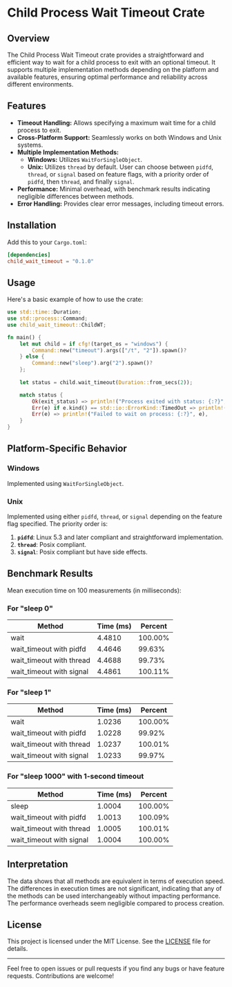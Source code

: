 # Child Process Wait Timeout Crate

## Overview

The Child Process Wait Timeout crate provides a straightforward and efficient way to wait for a child process to exit with an optional timeout. 
It supports multiple implementation methods depending on the platform and available features, ensuring optimal performance and reliability across different environments.

## Features
- **Timeout Handling:** Allows specifying a maximum wait time for a child process to exit.
- **Cross-Platform Support:** Seamlessly works on both Windows and Unix systems.
- **Multiple Implementation Methods:**
  - **Windows:** Utilizes `WaitForSingleObject`.
  - **Unix:** Utilizes `thread` by default. User can choose between `pidfd`, `thread`, or `signal` based on feature flags, with a priority order of `pidfd`, then `thread`, and finally `signal`.
- **Performance:** Minimal overhead, with benchmark results indicating negligible differences between methods.
- **Error Handling:** Provides clear error messages, including timeout errors.

## Installation

Add this to your `Cargo.toml`:

```toml
[dependencies]
child_wait_timeout = "0.1.0"
```

## Usage

Here's a basic example of how to use the crate:

```rust
use std::time::Duration;
use std::process::Command;
use child_wait_timeout::ChildWT;

fn main() {
    let mut child = if cfg!(target_os = "windows") {
        Command::new("timeout").args(["/t", "2"]).spawn()?
    } else {
        Command::new("sleep").arg("2").spawn()?
    };
    
    let status = child.wait_timeout(Duration::from_secs(2));

    match status {
        Ok(exit_status) => println!("Process exited with status: {:?}", exit_status),
        Err(e) if e.kind() == std::io::ErrorKind::TimedOut => println!("Process timed out"),
        Err(e) => println!("Failed to wait on process: {:?}", e),
    }
}
```

## Platform-Specific Behavior

### Windows
Implemented using `WaitForSingleObject`.

### Unix
Implemented using either `pidfd`, `thread`, or `signal` depending on the feature flag specified. The priority order is:
1. **`pidfd`**: Linux 5.3 and later compliant and straightforward implementation.
2. **`thread`**: Posix compliant.
3. **`signal`**: Posix compliant but have side effects.

## Benchmark Results

Mean execution time on 100 measurements (in milliseconds):

### For "sleep 0"
| Method                      | Time (ms) | Percent  |
|-----------------------------|-----------|----------|
| wait                        | 4.4810    | 100.00%  |
| wait_timeout with pidfd     | 4.4646    | 99.63%   |
| wait_timeout with thread    | 4.4688    | 99.73%   |
| wait_timeout with signal    | 4.4861    | 100.11%  |

### For "sleep 1"
| Method                      | Time (ms) | Percent  |
|-----------------------------|-----------|----------|
| wait                        | 1.0236    | 100.00%  |
| wait_timeout with pidfd     | 1.0228    | 99.92%   |
| wait_timeout with thread    | 1.0237    | 100.01%  |
| wait_timeout with signal    | 1.0233    | 99.97%   |

### For "sleep 1000" with 1-second timeout
| Method                      | Time (ms) | Percent  |
|-----------------------------|-----------|----------|
| sleep                       | 1.0004    | 100.00%  |
| wait_timeout with pidfd     | 1.0013    | 100.09%  |
| wait_timeout with thread    | 1.0005    | 100.01%  |
| wait_timeout with signal    | 1.0004    | 100.00%  |

## Interpretation

The data shows that all methods are equivalent in terms of execution speed. 
The differences in execution times are not significant, indicating that any of the methods can be used interchangeably without impacting performance. 
The performance overheads seem negligible compared to process creation.

## License

This project is licensed under the MIT License. 
See the [LICENSE](LICENSE) file for details.

---

Feel free to open issues or pull requests if you find any bugs or have feature requests. Contributions are welcome!
